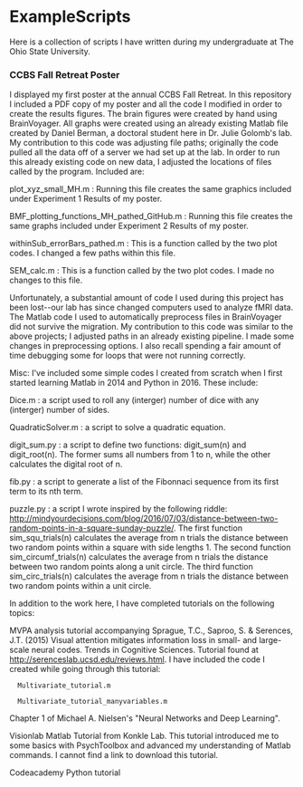 # ExampleScripts
Here is a collection of scripts I have written during my undergraduate at The Ohio State University.

<h3> CCBS Fall Retreat Poster </h3>
<p> I displayed my first poster at the annual CCBS Fall Retreat. In this repository I included a PDF copy of my poster and all the code I modified in order to create the results figures. The brain figures were created by hand using BrainVoyager. All graphs were created using an already existing Matlab file created by Daniel Berman, a doctoral student here in Dr. Julie Golomb's lab. My contribution to this code was adjusting file paths; originally the code pulled all the data off of a server we had set up at the lab. In order to run this already existing code on new data, I adjusted the locations of files called by the program. Included are: 

   plot_xyz_small_MH.m : Running this file creates the same graphics included under Experiment 1 Results of my poster. 

   BMF_plotting_functions_MH_pathed_GitHub.m : Running this file creates the same graphs included under Experiment 2 Results of my poster. 

   withinSub_errorBars_pathed.m : This is a function called by the two plot codes. I changed a few paths within this file. 

   SEM_calc.m : This is a function called by the two plot codes. I made no changes to this file. 

Unfortunately, a substantial amount of code I used during this project has been lost--our lab has since changed computers used to analyze fMRI data. The Matlab code I used to automatically preprocess files in BrainVoyager did not survive the migration. My contribution to this code was similar to the above projects; I adjusted paths in an already existing pipeline. I made some changes in preprocessing options. I also recall spending a fair amount of time debugging some for loops that were not running correctly. 

Misc: I've included some simple codes I created from scratch when I first started learning Matlab in 2014 and Python in 2016. These include: 

   Dice.m : a script used to roll any (interger) number of dice with any (interger) number of sides. 

   QuadraticSolver.m : a script to solve a quadratic equation. 

   digit_sum.py : a script to define two functions: digit_sum(n) and digit_root(n). The former sums all numbers from 1 to n, while the other calculates the digital root of n. 

   fib.py : a script to generate a list of the Fibonnaci sequence from its first term to its nth term. 

   puzzle.py : a script I wrote inspired by the following riddle: http://mindyourdecisions.com/blog/2016/07/03/distance-between-two-random-points-in-a-square-sunday-puzzle/. The first function sim_squ_trials(n) calculates the average from n trials the distance between two random points within a square with side lengths 1. The second function sim_circumf_trials(n) calculates the average from n trials the distance between two random points along a unit circle. The third function sim_circ_trials(n) calculates the average from n trials the distance between two random points within a unit circle. 

In addition to the work here, I have completed tutorials on the following topics:
   
   MVPA analysis tutorial accompanying Sprague, T.C., Saproo, S. & Serences, J.T. (2015) Visual attention mitigates information loss in small- and large-scale neural codes. Trends in Cognitive Sciences. Tutorial found at http://serenceslab.ucsd.edu/reviews.html. I have included the code I created while going through this tutorial:
      
      Multivariate_tutorial.m
      
      Multivariate_tutorial_manyvariables.m
   
   Chapter 1 of Michael A. Nielsen's "Neural Networks and Deep Learning". 
   
   Visionlab Matlab Tutorial from Konkle Lab. This tutorial introduced me to some basics with PsychToolbox and advanced my understanding of Matlab commands. I cannot find a link to download this tutorial. 
   
   Codeacademy Python tutorial
